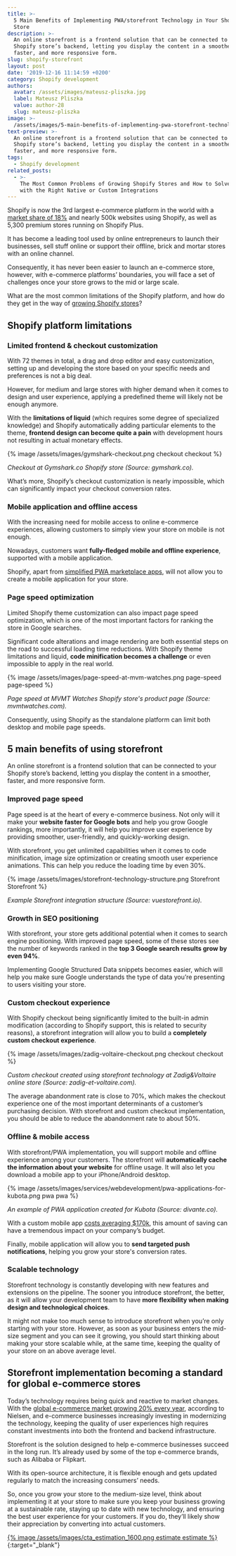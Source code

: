 ```yaml
---
title: >-
  5 Main Benefits of Implementing PWA/storefront Technology in Your Shopify
  Store
description: >-
  An online storefront is a frontend solution that can be connected to your
  Shopify store’s backend, letting you display the content in a smoother,
  faster, and more responsive form.
slug: shopify-storefront
layout: post
date: '2019-12-16 11:14:59 +0200'
category: Shopify development
authors:
  avatar: /assets/images/mateusz-pliszka.jpg
  label: Mateusz Pliszka
  value: author-28
  slug: mateusz-pliszka
image: >-
  /assets/images/5-main-benefits-of-implementing-pwa-storefront-technology-at-your-shopify-store-2.jpg
text-preview: >-
  An online storefront is a frontend solution that can be connected to your
  Shopify store’s backend, letting you display the content in a smoother,
  faster, and more responsive form.
tags:
  - Shopify development
related_posts:
  - >-
    The Most Common Problems of Growing Shopify Stores and How to Solve Them
    with the Right Native or Custom Integrations
---
```

Shopify is now the 3rd largest e-commerce platform in the world with a <a href="https://www.cloudways.com/blog/top-ecommerce-platforms/" target="_blank" >market share of 18%</a> and nearly 500k websites using Shopify, as well as 5,300 premium stores running on Shopify Plus.

It has become a leading tool used by online entrepreneurs to launch their businesses, sell stuff online or support their offline, brick and mortar stores with an online channel.

Consequently, it has never been easier to launch an e-commerce store, however, with e-commerce platforms’ boundaries, you will face a set of challenges once your store grows to the mid or large scale.

What are the most common limitations of the Shopify platform, and how do they get in the way of <a href="https://naturaily.com/blog/shopify-stores-problems" target="_blank" >growing Shopify stores</a>?

<h2>Shopify platform limitations</h2>

<h3>Limited frontend & checkout customization</h3>

With 72 themes in total, a drag and drop editor and easy customization, setting up and developing the store based on your specific needs and preferences is not a big deal.

However, for medium and large stores with higher demand when it comes to design and user experience, applying a predefined theme will likely not be enough anymore.

With the **limitations of liquid** (which requires some degree of specialized knowledge) and Shopify automatically adding particular elements to the theme, **frontend design can become quite a pain** with development hours not resulting in actual monetary effects.

{% image /assets/images/gymshark-checkout.png checkout checkout %}

_Checkout at Gymshark.co Shopify store (Source: gymshark.co)._

What’s more, Shopify’s checkout customization is nearly impossible, which can significantly impact your checkout conversion rates.

<h3>Mobile application and offline access</h3>

With the increasing need for mobile access to online e-commerce experiences, allowing customers to simply view your store on mobile is not enough.

Nowadays, customers want **fully-fledged mobile and offline experience**, supported with a mobile application.

Shopify, apart from <a href="https://apps.shopify.com/pwa?surface_detail=PWA&surface_inter_position=1&surface_intra_position=3&surface_type=search" target="_blank" >simplified PWA marketplace apps</a>, will not allow you to create a mobile application for your store.

<h3>Page speed optimization</h3>

Limited Shopify theme customization can also impact page speed optimization, which is one of the most important factors for ranking the store in Google searches.

Significant code alterations and image rendering are both essential steps on the road to successful loading time reductions. With Shopify theme limitations and liquid, **code minification becomes a challenge** or even impossible to apply in the real world.

{% image /assets/images/page-speed-at-mvm-watches.png page-speed page-speed %}

_Page speed at MVMT Watches Shopify store's product page (Source: mvmtwatches.com)._

Consequently, using Shopify as the standalone platform can limit both desktop and mobile page speeds.

<h2>5 main benefits of using storefront</h2>

An online storefront is a frontend solution that can be connected to your Shopify store’s backend, letting you display the content in a smoother, faster, and more responsive form.

<h3>Improved page speed</h3>

Page speed is at the heart of every e-commerce business. Not only will it make your **website faster for Google bots** and help you grow Google rankings, more importantly, it will help you improve user experience by providing smoother, user-friendly, and quickly-working design.

With storefront, you get unlimited capabilities when it comes to code minification, image size optimization or creating smooth user experience animations. This can help you reduce the loading time by even 30%.

{% image /assets/images/storefront-technology-structure.png Storefront Storefront %}

_Example Storefront integration structure (Source: vuestorefront.io)._

<h3>Growth in SEO positioning</h3>

With storefront, your store gets additional potential when it comes to search engine positioning. With improved page speed, some of these stores see the number of keywords ranked in the **top 3 Google search results grow by even 94%**.

Implementing Google Structured Data snippets becomes easier, which will help you make sure Google understands the type of data you’re presenting to users visiting your store.

<h3>Custom checkout experience</h3>

With Shopify checkout being significantly limited to the built-in admin modification (according to Shopify support, this is related to security reasons), a storefront integration will allow you to build a **completely custom checkout experience**.

{% image /assets/images/zadig-voltaire-checkout.png checkout checkout %}

_Custom checkout created using storefront technology at Zadig&Voltaire online store (Source: zadig-et-voltaire.com)._

The average abandonment rate is close to 70%, which makes the checkout experience one of the most important determinants of a customer’s purchasing decision. With storefront and custom checkout implementation, you should be able to reduce the abandonment rate to about 50%.

<h3>Offline & mobile access</h3>

With storefront/PWA implementation, you will support mobile and offline experience among your customers. The storefront will **automatically cache the information about your website** for offline usage. It will also let you download a mobile app to your iPhone/Android desktop.

{% image /assets/images/services/webdevelopment/pwa-applications-for-kubota.png pwa pwa %}

_An example of PWA application created for Kubota (Source: divante.co)._

With a custom mobile app [costs averaging $170k](https://mlsdev.com/blog/app-development-cost), this amount of saving can have a tremendous impact on your company’s budget.

Finally, mobile application will allow you to **send targeted push notifications**, helping you grow your store's conversion rates.

<h3>Scalable technology</h3>

Storefront technology is constantly developing with new features and extensions on the pipeline. The sooner you introduce storefront, the better, as it will allow your development team to have **more flexibility when making design and technological choices**.

It might not make too much sense to introduce storefront when you’re only starting with your store. However, as soon as your business enters the mid-size segment and you can see it growing, you should start thinking about making your store scalable while, at the same time, keeping the quality of your store on an above average level.

<h2>Storefront implementation becoming a standard for global e-commerce stores</h2>

Today’s technology requires being quick and reactive to market changes. With the <a href="https://www.nielsen.com/wp-content/uploads/sites/3/2019/04/fmcg-eCommerce-report.pdf" target="_blank" >global e-commerce market growing 20% every year</a>, according to Nielsen, and e-commerce businesses increasingly investing in modernizing the technology, keeping the quality of user experiences high requires constant investments into both the frontend and backend infrastructure.

Storefront is the solution designed to help e-commerce businesses succeed in the long run. It’s already used by some of the top e-commerce brands, such as Alibaba or Flipkart.

With its open-source architecture, it is flexible enough and gets updated regularly to match the increasing consumers’ needs.

So, once you grow your store to the medium-size level, think about implementing it at your store to make sure you keep your business growing at a sustainable rate, staying up to date with new technology, and ensuring the best user experience for your customers. If you do, they’ll likely show their appreciation by converting into actual customers.

[{% image /assets/images/cta_estimation_1600.png estimate estimate %}](https://naturaily.com/get-an-estimate){:target="_blank"}
